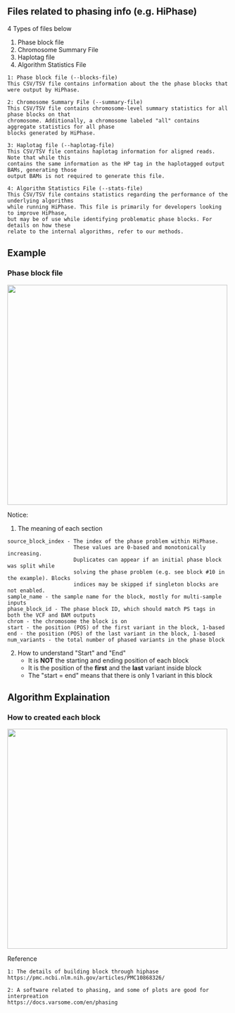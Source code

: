 ## Files related to phasing info (e.g. HiPhase)
4 Types of files below
1. Phase block file
2. Chromosome Summary File
3. Haplotag file
4. Algorithm Statistics File
```
1: Phase block file (--blocks-file)
This CSV/TSV file contains information about the the phase blocks that were output by HiPhase.

2: Chromosome Summary File (--summary-file)
This CSV/TSV file contains chromosome-level summary statistics for all phase blocks on that
chromosome. Additionally, a chromosome labeled "all" contains aggregate statistics for all phase
blocks generated by HiPhase.

3: Haplotag file (--haplotag-file)
This CSV/TSV file contains haplotag information for aligned reads. Note that while this
contains the same information as the HP tag in the haplotagged output BAMs, generating those
output BAMs is not required to generate this file.

4: Algorithm Statistics File (--stats-file)
This CSV/TSV file contains statistics regarding the performance of the underlying algorithms
while running HiPhase. This file is primarily for developers looking to improve HiPhase,
but may be of use while identifying problematic phase blocks. For details on how these
relate to the internal algorithms, refer to our methods.
```

## Example
### Phase block file 
<img src="https://github.com/user-attachments/assets/cc0fc310-4fb8-4fdd-b0b3-d62805ebfe2f" width="500">

Notice:
1. The meaning of each section
```
source_block_index - The index of the phase problem within HiPhase.
                     These values are 0-based and monotonically increasing.
                     Duplicates can appear if an initial phase block was split while
                     solving the phase problem (e.g. see block #10 in the example). Blocks
                     indices may be skipped if singleton blocks are not enabled.
sample_name - the sample name for the block, mostly for multi-sample inputs
phase_block_id - The phase block ID, which should match PS tags in both the VCF and BAM outputs
chrom - the chromosome the block is on
start - the position (POS) of the first variant in the block, 1-based
end - the position (POS) of the last variant in the block, 1-based
num_variants - the total number of phased variants in the phase block
```
2. How to understand "Start" and "End"
   * It is **NOT** the starting and ending position of each block
   * It is the position of the **first** and the **last** variant inside block 
   * The "start = end" means that there is only 1 variant in this block

## Algorithm Explaination
### How to created each block
<img src="https://github.com/user-attachments/assets/e7bdd654-1a1e-4c93-93c7-c364a7abe33a" width="500">

Reference 
```
1: The details of building block through hiphase
https://pmc.ncbi.nlm.nih.gov/articles/PMC10868326/

2: A software related to phasing, and some of plots are good for interpreation
https://docs.varsome.com/en/phasing
```

